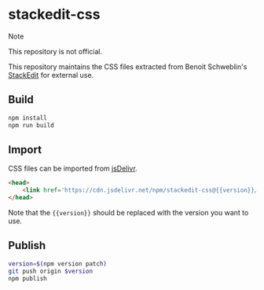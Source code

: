 # stackedit-css

> [!NOTE]
> This repository is not official.

This repository maintains the CSS files extracted from Benoit Schweblin's [StackEdit](https://github.com/benweet/stackedit/) for external use.


## Build

```bash
npm install
npm run build
```

## Import

CSS files can be imported from [jsDelivr](https://www.jsdelivr.com/).

```html
<head>
    <link href='https://cdn.jsdelivr.net/npm/stackedit-css@{{version}}/dist/style.css' rel='stylesheet' />
</head>
```

Note that the `{{version}}` should be replaced with the version you want to use.

## Publish

```bash
version=$(npm version patch)
git push origin $version
npm publish
```